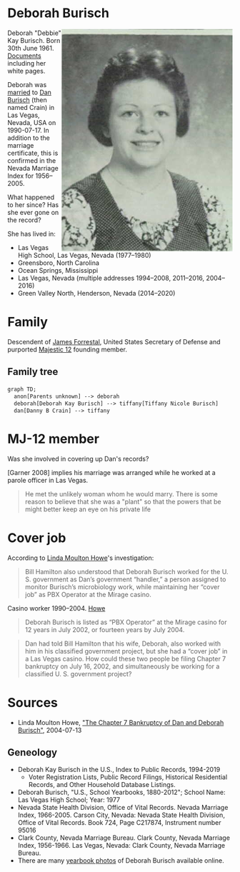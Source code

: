 # Deborah Burisch

<img align="right" src="burisch_deborah/Yearbook_profile_photo_1979.jpg" alt="Debbie Burisch 1979 yearbook photo">

Deborah "Debbie" Kay Burisch. Born <time datetime="1961-06-30">30th June 1961</time>.
[Documents](./burisch_deborah/) including her white pages.

Deborah was [married](burisch_deborah/burisch_marriage_certificate_1990.jpg) to [Dan Burisch](burisch_dan.md) (then named Crain) in Las Vegas, Nevada, USA on 1990-07-17. In addition to the marriage certificate, this is confirmed in the Nevada Marriage Index for 1956&ndash;2005.

What happened to her since? Has she ever gone on the record?

She has lived in:
- Las Vegas High School, Las Vegas, Nevada (1977&ndash;1980)
- Greensboro, North Carolina
- Ocean Springs, Mississippi
- Las Vegas, Nevada (multiple addresses 1994&ndash;2008, 2011&ndash;2016, 2004&ndash;2016)
- Green Valley North, Henderson, Nevada (2014&ndash;2020)

# Family

Descendent of [James Forrestal](forrestal_james.md), United States Secretary of Defense and purported [Majestic 12](../organisations/mj12.md) founding member.

## Family tree

```mermaid
graph TD;
  anon[Parents unknown] --> deborah
  deborah[Deborah Kay Burisch] --> tiffany[Tiffany Nicole Burisch]
  dan[Danny B Crain] --> tiffany
```

# MJ-12 member

Was she involved in covering up Dan's records?

[Garner 2008] implies his marriage was arranged while he worked at a parole officer in Las Vegas.

> He met the unlikely woman whom he would marry. There is
some reason to believe that she was a "plant" so that the powers that be might
better keep an eye on his private life

# Cover job

According to [Linda Moulton Howe](https://www.earthfiles.com/2004/07/13/the-chapter-7-bankruptcy-of-dan-and-deborah-burisch/)'s investigation:

> Bill Hamilton also understood that Deborah Burisch worked for the U. S. government as Dan’s government “handler,” a person assigned to monitor Burisch’s microbiology work, while maintaining her “cover job” as PBX Operator at the Mirage casino.

Casino worker 1990&ndash;2004. [Howe](https://www.earthfiles.com/2004/07/13/the-chapter-7-bankruptcy-of-dan-and-deborah-burisch/)

>  Deborah Burisch is listed as “PBX Operator” at the Mirage casino for 12 years in July 2002, or fourteen years by July 2004.

> Dan had told Bill Hamilton that his wife, Deborah, also worked with him in his classified government project, but she had a “cover job” in a Las Vegas casino.
> How could these two people be filing Chapter 7 bankruptcy on July 16, 2002, and simultaneously be working for a classified U. S. government project?

# Sources

- Linda Moulton Howe, ["The Chapter 7 Bankruptcy of Dan and Deborah Burisch"](https://www.earthfiles.com/2004/07/13/the-chapter-7-bankruptcy-of-dan-and-deborah-burisch/), 2004-07-13

## Geneology

- Deborah Kay Burisch in the U.S., Index to Public Records, 1994-2019
  * Voter Registration Lists, Public Record Filings, Historical Residential Records, and Other Household Database Listings. 
- Deborah Burisch, "U.S., School Yearbooks, 1880-2012"; School Name: Las Vegas High School; Year: 1977
- Nevada State Health Division, Office of Vital Records. Nevada Marriage Index, 1966-2005. Carson City, Nevada: Nevada State Health Division, Office of Vital Records. Book 724, Page C217874, Instrument number 95016
- Clark County, Nevada Marriage Bureau. Clark County, Nevada Marriage Index, 1956-1966. Las Vegas, Nevada: Clark County, Nevada Marriage Bureau.
- There are many [yearbook photos](./deborah_burisch/) of Deborah Burisch available online.
